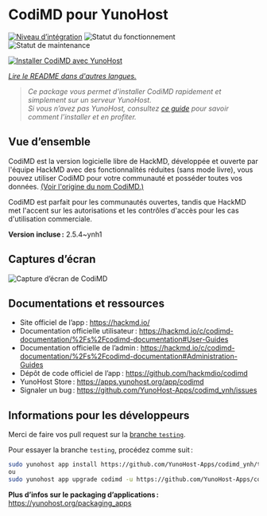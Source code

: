 <!--
Nota bene : ce README est automatiquement généré par <https://github.com/YunoHost/apps/tree/master/tools/readme_generator>
Il NE doit PAS être modifié à la main.
-->

# CodiMD pour YunoHost

[![Niveau d’intégration](https://dash.yunohost.org/integration/codimd.svg)](https://ci-apps.yunohost.org/ci/apps/codimd/) ![Statut du fonctionnement](https://ci-apps.yunohost.org/ci/badges/codimd.status.svg) ![Statut de maintenance](https://ci-apps.yunohost.org/ci/badges/codimd.maintain.svg)

[![Installer CodiMD avec YunoHost](https://install-app.yunohost.org/install-with-yunohost.svg)](https://install-app.yunohost.org/?app=codimd)

*[Lire le README dans d'autres langues.](./ALL_README.md)*

> *Ce package vous permet d’installer CodiMD rapidement et simplement sur un serveur YunoHost.*  
> *Si vous n’avez pas YunoHost, consultez [ce guide](https://yunohost.org/install) pour savoir comment l’installer et en profiter.*

## Vue d’ensemble

CodiMD est la version logicielle libre de HackMD, développée et ouverte par l'équipe HackMD avec des fonctionnalités réduites (sans mode livre), vous pouvez utiliser CodiMD pour votre communauté et posséder toutes vos données. [(Voir l'origine du nom CodiMD.)](https://github.com/hackmdio/codimd/issues/720)

CodiMD est parfait pour les communautés ouvertes, tandis que HackMD met l'accent sur les autorisations et les contrôles d'accès pour les cas d'utilisation commerciale.

**Version incluse :** 2.5.4~ynh1

## Captures d’écran

![Capture d’écran de CodiMD](./doc/screenshots/screenshot.png)

## Documentations et ressources

- Site officiel de l’app : <https://hackmd.io/>
- Documentation officielle utilisateur : <https://hackmd.io/c/codimd-documentation/%2Fs%2Fcodimd-documentation#User-Guides>
- Documentation officielle de l’admin : <https://hackmd.io/c/codimd-documentation/%2Fs%2Fcodimd-documentation#Administration-Guides>
- Dépôt de code officiel de l’app : <https://github.com/hackmdio/codimd>
- YunoHost Store : <https://apps.yunohost.org/app/codimd>
- Signaler un bug : <https://github.com/YunoHost-Apps/codimd_ynh/issues>

## Informations pour les développeurs

Merci de faire vos pull request sur la [branche `testing`](https://github.com/YunoHost-Apps/codimd_ynh/tree/testing).

Pour essayer la branche `testing`, procédez comme suit :

```bash
sudo yunohost app install https://github.com/YunoHost-Apps/codimd_ynh/tree/testing --debug
ou
sudo yunohost app upgrade codimd -u https://github.com/YunoHost-Apps/codimd_ynh/tree/testing --debug
```

**Plus d’infos sur le packaging d’applications :** <https://yunohost.org/packaging_apps>
